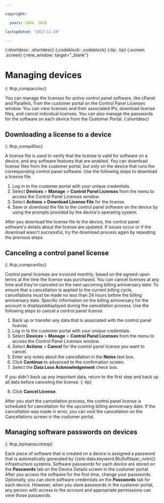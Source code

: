 ```yaml
---

copyright:

  years: 1994, 2018

lastupdated: "2017-11-19"

---
```


{:shortdesc: .shortdesc}
{:codeblock: .codeblock}
{:tip: .tip}
{:screen: .screen}
{:new_window: target="_blank"}

# Managing devices
{: #cp_compacclisc}

You can manage the licenses for active control panel software, like cPanel and Parallels, from the customer portal on the Control Panel Licenses window. You can view licenses and their associated IPs, download license files, and cancel individual licenses. You can also manage the passwords for the software on each device from the Customer Portal.
{:shortdesc}


## Downloading a license to a device
{: #cp_compdllisc}

A license file is used to verify that the license is valid for software on a device, and any software features that are enabled. You can download license files from the customer portal, but only on the device that runs the corresponding control panel software. Use the following steps to download a license file.

1. Log in to the customer portal with your unique credentials.
2. Select **Devices** > **Manage** > **Control Panel Licenses** from the menu to access the Control Panel Licenses window.
3. Select **Actions > Download License File** for the license.
4. Save or download the file to the control panel software on the device by using the prompts provided by the device's operating system.

After you download the license file to the device, the control panel software's details about the license are updated. If issues occur or if the download wasn't successful, try the download process again by repeating the previous steps.

## Canceling a control panel license
{: #cp_compcanlisc}

Control panel licenses are invoiced monthly, based on the agreed-upon terms at the time the license was purchased. You can cancel licenses at any time and they're canceled on the next upcoming billing anniversary date. To ensure that a cancellation is applied to the current billing cycle, cancellations must be made no less than 24 hours before the billing anniversary date. Specific information on the billing anniversary for the account is displayeddisplayed during the cancellation process. Use the following steps to cancel a control panel license.

1. Back up or transfer any data that is associated with the control panel license.
2. Log in to the customer portal with your unique credentials.
3. Select **Devices** > **Manage** > **Control Panel Licenses** from the menu to access the Control Panel Licenses window.
4. Select **Actions** > **Cancel** for the control panel license you want to cancel.
5. Enter any notes about the cancellation in the **Notes** text box.
6. Click **Continue** to advanced to the confirmation screen.
7. Select the **Data Loss Acknowledgement** check box.

  If you didn't back up any important data, return to the first step and back up all data before canceling the license.
  {: tip}

8. Click **Cancel License**.

After you start the cancellation process, the control panel license is scheduled for cancellation for the upcoming billing anniversary date. If the cancellation was made in error, you can void the cancellation on the Cancellations screen in the customer portal.

## Managing software passwords on devices
{: #cp_bpmanacctresp}

Each piece of software that is created on a device is assigned a password that is automatically generated by {{site.data.keyword.BluSoftlayer_notm}} infrastructure systems. Software passwords for each device are stored on the **Passwords** tab on the Device Details screen in the customer portal. After you access the software for the first time, change your passwords. Optionally, you can store software credentials on the **Passwords** tab for each device. However, when you store passwords in the customer portal, any person with access to the account and appropriate permissions can view those passwords.
